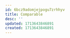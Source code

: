 ```yaml
---
id: 6bcz9adomjejpogu7zrhhyv
title: Comparable
desc: ''
updated: 1713643846891
created: 1713643846891
---
```

